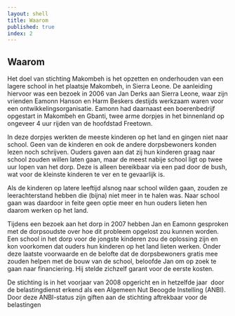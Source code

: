 ```yaml
---
layout: shell
title: Waarom
published: true
index: 2
---
```


## Waarom

Het doel van stichting Makombeh is het opzetten en onderhouden van een lagere school in het plaatsje Makombeh, in Sierra Leone. De aanleiding hiervoor was een bezoek in 2006 van Jan Derks aan Sierra Leone, waar zijn vrienden Eamonn Hanson en Harm Beskers destijds werkzaam waren voor een ontwikkelingsorganisatie. Eamonn had daarnaast een boerenbedrijf opgestart in Makombeh en Gbanti, twee arme dorpjes in het binnenland op ongeveer 4 uur rijden van de hoofdstad Freetown.

In deze dorpjes werkten de meeste kinderen op het land en gingen niet naar school. Geen van de kinderen en ook de andere dorpsbewoners konden lezen noch schrijven. Ouders gaven aan dat zij hun kinderen graag naar school zouden willen laten gaan, maar de meest nabije school ligt op twee uur lopen van het dorp. Deze is alleen bereikbaar via een pad door de bush, wat voor de kleinste kinderen te ver en te gevaarlijk is.

Als de kinderen op latere leeftijd alsnog naar school wilden gaan, zouden ze leerachterstand hebben die (bijna) niet meer in te halen was. Naar school gaan was daardoor in feite geen optie meer en hun ouders lieten hen daarom werken op het land.

Tijdens een bezoek aan het dorp in 2007 hebben Jan en Eamonn gesproken met de dorpsoudste over hoe dit probleem opgelost zou kunnen worden. Een school in het dorp voor de jongste kinderen zou de oplossing zijn en kon voorkomen dat ouders hun kinderen op het land lieten werken. Onder deze laatste voorwaarde en de belofte dat de dorpsbewoners gratis mee zouden helpen met de bouw van de school, beloofde Jan om op zoek te gaan naar financiering. Hij stelde zichzelf garant voor de eerste kosten.

De stichting is in het voorjaar van 2008 opgericht en in hetzelfde jaar  door de belastingdienst erkend als een Algemeen Nut Beoogde Instelling (ANBI). Door deze ANBI-status zijn giften aan de stichting aftrekbaar voor de belastingen